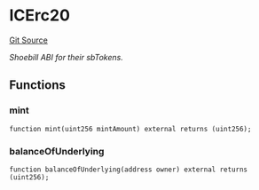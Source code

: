 # ICErc20
[Git Source](https://github.com/bob-collective/bob/blob/master/src/gateway/strategy/ShoebillStrategy.sol)

*Shoebill ABI for their sbTokens.*


## Functions
### mint


```solidity
function mint(uint256 mintAmount) external returns (uint256);
```

### balanceOfUnderlying


```solidity
function balanceOfUnderlying(address owner) external returns (uint256);
```

